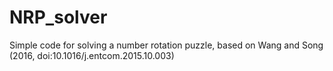 # NRP_solver
Simple code for solving a number rotation puzzle, based on Wang and Song (2016, doi:10.1016/j.entcom.2015.10.003)
